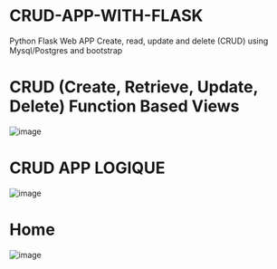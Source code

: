 # CRUD-APP-WITH-FLASK
Python Flask Web APP Create, read, update and delete (CRUD) using Mysql/Postgres and bootstrap

# CRUD (Create, Retrieve, Update, Delete) Function Based Views
![image](https://user-images.githubusercontent.com/78531307/154502010-4f61816c-76b0-491e-9447-c4108d713d23.png)

# CRUD APP LOGIQUE
![image](https://user-images.githubusercontent.com/78531307/154514955-2b0cd83d-7474-4ef5-ad2d-a4bc1fbbc50e.png)

# Home
![image](https://user-images.githubusercontent.com/78531307/154805014-3452e831-3a37-4e54-befc-cb315953a370.png)
